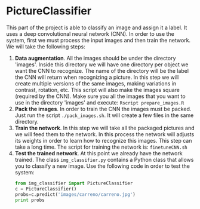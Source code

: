# PictureClassifier
This part of the project is able to classify an image and assign it a label. It uses a deep convolutional neural network (CNN). In order to use the system, first we must process the input images and then train the network. We will take the following steps:
1. **Data augmentation**. All the images should be under the directory 'images'. Inside this directory we will have one directory per object we want the CNN to recognize. The name of the directory will be the label the CNN will return when recognizing a picture. In this step we will create multiple versions of the same images, making variations in contrast, rotation, etc. This script will also make the images square (required by the CNN). Make sure you all the images that you want to use in the directory 'images' and execute: ```Rscript prepare_images.R```
2. **Pack the images**. In order to train the CNN the images must be packed. Just run the script ```./pack_images.sh```. It will create a few files in the same directory.
3. **Train the network**. In this step we will take all the packaged pictures and we will feed them to the network. In this process the network will adjusts its weights in order to learn how to recognize this images. This step can take a long time. The script for training the network is: ```finetuneCNN.sh```
4. **Test the trained network**. At this point we already have the network trained. The class ```img_classifier.py``` contains a Python class that allows you to classify a new image. Use the following code in order to test the system:
	```python
	from img_classifier import PictureClassifier
	c = PictureClassifier()
	probs=c.predict('images/carreno/carreno.jpg')
	print probs
	```
